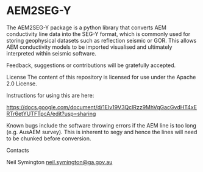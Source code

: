 # AEM2SEG-Y
The AEM2SEG-Y package is a python library that converts AEM conductivity line data into the SEG-Y format, which is commonly used for storing geophysical datasets such as reflection seismic or GOR. This allows AEM conductivity models to be imported visualised and ultimately interpreted within seismic software.

Feedback, suggestions or contributions will be gratefully accepted.

License
The content of this repository is licensed for use under the Apache 2.0 License.


Instructions for using this are here:

https://docs.google.com/document/d/1Elv19V3QclRzz9MhVqGacGvdHT4xERTr6etYUTFTpcA/edit?usp=sharing

Known bugs include the software throwing errors if the AEM line is too long (e.g. AusAEM survey). This is inherent to segy and hence the lines will need to be chunked before conversion.

Contacts

Neil Symington
neil.symington@ga.gov.au
